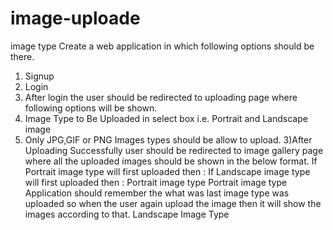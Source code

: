 # image-uploade

image type
Create a web application in which following options should be there.
1) Signup
2) Login
3) After login the user should be redirected to uploading page where following options will be shown.
1) Image Type to Be Uploaded in select box i.e. Portrait and Landscape image
2) Only JPG,GIF or PNG Images types should be allow to upload.
3)After Uploading Successfully user should be redirected to image gallery page where all the
uploaded images should be shown in the below format.
If Portrait image type will first uploaded then :
If Landscape image type will first uploaded then :
Portrait
image type
Portrait
image type
Application should remember the what was last image type was uploaded so when the
user again upload the image then it will show the images according to that.
Landscape Image Type
